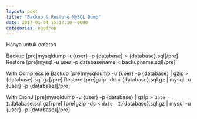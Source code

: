 ```yaml
---
layout: post
title: "Backup & Restore MySQL Dump"
date: 2017-01-04 15:17:18 -0000
categories: eggdrop
---
```

Hanya untuk catatan

Backup
[pre]mysqldump -u{user} -p {database} > {database}.sql[/pre]
Restore
[pre]mysql -u user -p databasename < backupname.sql[/pre]

With Compress je
Backup
[pre]mysqldump -u {user} -p {database} | gzip > {database}.sql.gz[/pre]
Restore
[pre]gzip -dc < {database}.sql.gz | mysql -u {user} -p {database}[/pre]

With CronJ
[pre]mysqldump -u {user} -p {database} | gzip > `date -I`.database.sql.gz[/pre]
[pre]gzip -dc < `date -I`.{database}.sql.gz | mysql -u {user} -p {database}[/pre]
